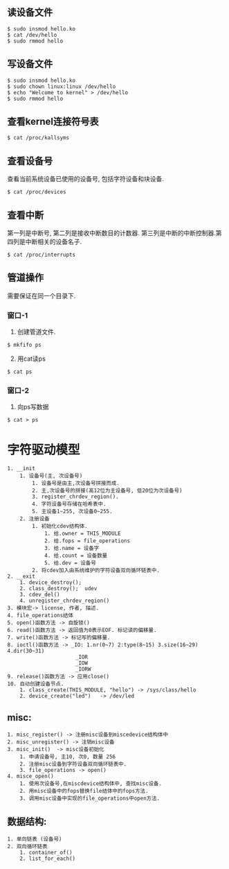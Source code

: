 ## 读设备文件
```
$ sudo insmod hello.ko
$ cat /dev/hello
$ sudo rmmod hello
```

## 写设备文件
```
$ sudo insmod hello.ko
$ sudo chown linux:linux /dev/hello
$ echo "Welcome to kernel" > /dev/hello
$ sudo rmmod hello
```

## 查看kernel连接符号表
```
$ cat /proc/kallsyms
```

## 查看设备号
查看当前系统设备已使用的设备号, 包括字符设备和块设备.
```
$ cat /proc/devices
```
## 查看中断
第一列是中断号, 第二列是接收中断数目的计数器. 第三列是中断的中断控制器.第四列是中断相关的设备名子.
```
$ cat /proc/interrupts
``` 

## 管道操作

需要保证在同一个目录下.

### 窗口-1
1. 创建管道文件.
```
$ mkfifo ps
``` 
2. 用cat读ps
```
$ cat ps
``` 
### 窗口-2
1. 向ps写数据
```
$ cat > ps
``` 




# 字符驱动模型
	1. __init
		1. 设备号(主, 次设备号)
			1. 设备号是由主,次设备号拼接而成.
			2. 主,次设备号的拼接(高12位为主设备号, 低20位为次设备号)
			3. register_chrdev_region().
			4. 字符设备号存储在哈希表中.
			5. 主设备1~255, 次设备0~255.
		2. 注册设备
			1. 初始化cdev结构体.
				1. 给.owner = THIS_MODULE
				2. 给.fops = file_operations
				3. 给.name = 设备字
				4. 给.count = 设备数量
				5. 给.dev = 设备号
			2. 将cdev加入由系统维护的字符设备双向循环链表中.
	2. __exit
		1. device_destroy();
		2. class_destroy();  udev
		3. cdev_del()
		4. unregister_chrdev_region()
	3. 模块宏-> license, 作者, 描述.
	4. file_operations结体
	5. open()函数方法 -> 自旋锁()
	6. read()函数方法 -> 返回值为0表示EOF. 标记读的偏移量. 
	7. write()函数方法 -> 标记写的偏移量.
	8. ioctl()函数方法 -> _IO: 1.nr(0~7) 2:type(8~15) 3.size(16~29) 4.dir(30~31)
	                      _IOR
	                      _IOW
	                      _IORW
	9. release()函数方法 -> 应用close()
	10. 自动创建设备节点.
	    1. class_create(THIS_MODULE, "hello") -> /sys/class/hello
	    2. device_create("led")   -> /dev/led

## misc:
	1. misc_register() -> 注册misc设备到miscedevice结构体中
	2. misc_unregister() -> 注销misc设备
	3. misc_init()  -> misc设备初始化
		1. 申请设备号, 主10, 次0, 数量 256
		2. 注册misc设备到字符设备双向循环链表中.
		3. file_operations -> open()
	4. misce_open()
		1. 使用次设备号,在miscdevice结构体中, 查找misc设备.
		2. 用misc设备中的fops替换file结体中的fops方法.
		3. 调用misc设备中实现的file_operations中open方法.

## 数据结构:
	1. 单向链表 (设备号)
	2. 双向循环链表
		1. container_of()
		2. list_for_each() 



























